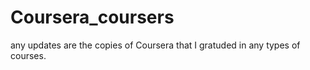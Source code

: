 # Coursera_coursers

any updates are the copies of Coursera that I gratuded in any types of courses.
